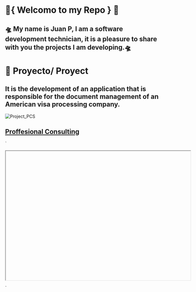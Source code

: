 
#  🤖{ Welcomo to my Repo } 🤖

## 🛸 My name is Juan P, I am a software development technician, it is a pleasure to share with you the projects I am developing.🛸 

📖 Proyecto/ Proyect
===
It is the development of an application that is responsible for the document management of an American visa processing company.
-
![Project_PCS](https://alumni.cornell.edu/wp-content/uploads/2022/12/cool-photo.map_.jpg)
## [Proffesional Consulting ](https://github.com/C3RJp/Proyecto.git)

`
<div>
<p style = 'text-align:center;'>
<iframe width="600" height = "420"
src="">
</iframe>
</div>
</p>
</div>
`

